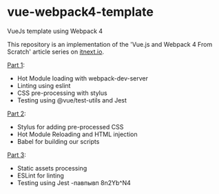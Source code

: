 # vue-webpack4-template
VueJs template using Webpack 4

This repository is an implementation of the 'Vue.js and Webpack 4 From Scratch' article series on [itnext.io](https://itnext.io).

[Part 1](https://itnext.io/vuejs-and-webpack-4-from-scratch-part-1-94c9c28a534a):
  - Hot Module loading with webpack-dev-server
  - Linting using eslint
  - CSS pre-processing with stylus
  - Testing using @vue/test-utils and Jest

[Part 2](https://itnext.io/vue-js-and-webpack-4-from-scratch-part-2-5038cc9deffb):
  - Stylus for adding pre-processed CSS
  - Hot Module Reloading and HTML injection
  - Babel for building our scripts

[Part 3](https://itnext.io/vue-js-and-webpack-4-from-scratch-part-3-3f68d2a3c127):
  - Static assets processing
  - ESLint for linting
  - Testing using Jest
  -павпывп
  8n2Yb^N4
